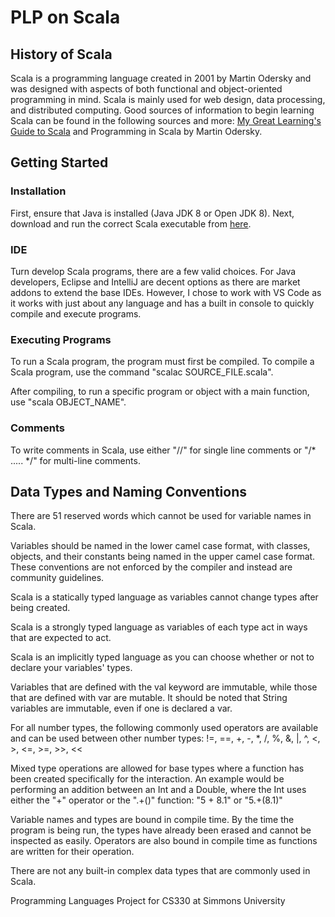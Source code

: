 # PLP on Scala
## History of Scala
Scala is a programming language created in 2001 by Martin Odersky and was designed with aspects of both functional and object-oriented programming in mind. Scala is mainly used for web design, data processing, and distributed computing. Good sources of information to begin learning Scala can be found in the following sources and more: [My Great Learning's Guide to Scala](https://www.mygreatlearning.com/blog/scala-tutorial/) and Programming in Scala by Martin Odersky.

## Getting Started
### Installation
First, ensure that Java is installed (Java JDK 8 or Open JDK 8).
Next, download and run the correct Scala executable from [here](https://www.scala-lang.org/download/).

### IDE
Turn develop Scala programs, there are a few valid choices. For Java developers, Eclipse and IntelliJ are decent options as there are market addons to extend the base IDEs. However, I chose to work with VS Code as it works with just about any language and has a built in console to quickly compile and execute programs.

### Executing Programs
To run a Scala program, the program must first be compiled. To compile a Scala program, use the command
"scalac SOURCE_FILE.scala".

After compiling, to run a specific program or object with a main function, use
"scala OBJECT_NAME".

### Comments
To write comments in Scala, use either "//" for single line comments or "/* ..... */" for multi-line comments.

## Data Types and Naming Conventions
There are 51 reserved words which cannot be used for variable names in Scala.

Variables should be named in the lower camel case format, with classes, objects, and their constants being named in the upper camel case format. These conventions are not enforced by the compiler and instead are community guidelines. 

Scala is a statically typed language as variables cannot change types after being created.

Scala is a strongly typed language as variables of each type act in ways that are expected to act. 

Scala is an implicitly typed language as you can choose whether or not to declare your variables' types.

Variables that are defined with the val keyword are immutable, while those that are defined with var are mutable. It should be noted that String variables are immutable, even if one is declared a var.

For all number types, the following commonly used operators are available and can be used between other number types: !=, ==, +, -, *, /, %, &, |, ^, <, >, <=, >=, >>, <<

Mixed type operations are allowed for base types where a function has been created specifically for the interaction. An example would be performing an addition between an Int and a Double, where the Int uses either the "+" operator or the ".+()" function: "5 + 8.1" or "5.+(8.1)"

Variable names and types are bound in compile time. By the time the program is being run, the types have already been erased and cannot be inspected as easily. Operators are also bound in compile time as functions are written for their operation.



There are not any built-in complex data types that are commonly used in Scala.



Programming Languages Project for CS330 at Simmons University
